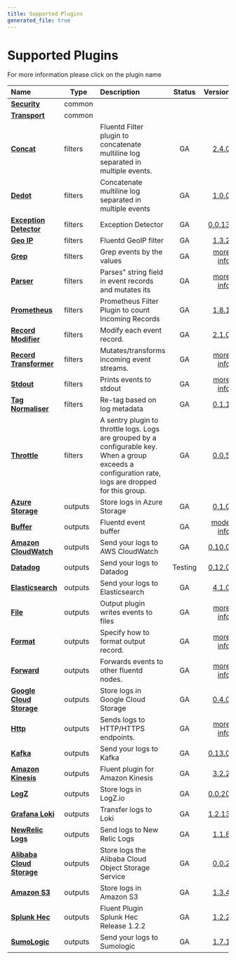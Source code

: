 ```yaml
---
title: Supported Plugins
generated_file: true
---
```


# Supported Plugins

For more information please click on the plugin name
<center>

| Name | Type | Description | Status |Version |
|:---|---|:---|:---:|---:|
| **[Security](common/security/)** | common |  |  | []() |
| **[Transport](common/transport/)** | common |  |  | []() |
| **[Concat](filters/concat/)** | filters | Fluentd Filter plugin to concatenate multiline log separated in multiple events. | GA | [2.4.0](https://github.com/fluent-plugins-nursery/fluent-plugin-concat) |
| **[Dedot](filters/dedot/)** | filters | Concatenate multiline log separated in multiple events | GA | [1.0.0](https://github.com/lunardial/fluent-plugin-dedot_filter) |
| **[Exception Detector](filters/detect_exceptions/)** | filters | Exception Detector | GA | [0.0.13](https://github.com/GoogleCloudPlatform/fluent-plugin-detect-exceptions) |
| **[Geo IP](filters/geoip/)** | filters | Fluentd GeoIP filter | GA | [1.3.2](https://github.com/y-ken/fluent-plugin-geoip) |
| **[Grep](filters/grep/)** | filters | Grep events by the values | GA | [more info](https://docs.fluentd.org/filter/grep) |
| **[Parser](filters/parser/)** | filters | Parses" string field in event records and mutates its | GA | [more info](https://docs.fluentd.org/filter/parser) |
| **[Prometheus](filters/prometheus/)** | filters | Prometheus Filter Plugin to count Incoming Records | GA | [1.8.1](https://github.com/fluent/fluent-plugin-prometheus#prometheus-outputfilter-plugin) |
| **[Record Modifier](filters/record_modifier/)** | filters | Modify each event record. | GA | [2.1.0](https://github.com/repeatedly/fluent-plugin-record-modifier) |
| **[Record Transformer](filters/record_transformer/)** | filters | Mutates/transforms incoming event streams. | GA | [more info](https://docs.fluentd.org/filter/record_transformer) |
| **[Stdout](filters/stdout/)** | filters | Prints events to stdout | GA | [more info](https://docs.fluentd.org/filter/stdout) |
| **[Tag Normaliser](filters/tagnormaliser/)** | filters | Re-tag based on log metadata | GA | [0.1.1](https://github.com/banzaicloud/fluent-plugin-tag-normaliser) |
| **[Throttle](filters/throttle/)** | filters | A sentry plugin to throttle logs. Logs are grouped by a configurable key. When a group exceeds a configuration rate, logs are dropped for this group. | GA | [0.0.5](https://github.com/rubrikinc/fluent-plugin-throttle) |
| **[Azure Storage](outputs/azurestore/)** | outputs | Store logs in Azure Storage | GA | [0.1.0](https://github.com/htgc/fluent-plugin-azurestorage/releases/tag/v0.1.0) |
| **[Buffer](outputs/buffer/)** | outputs | Fluentd event buffer | GA | [mode info](https://docs.fluentd.org/configuration/buffer-section) |
| **[Amazon CloudWatch](outputs/cloudwatch/)** | outputs | Send your logs to AWS CloudWatch | GA | [0.10.0](https://github.com/fluent-plugins-nursery/fluent-plugin-cloudwatch-logs/releases/tag/v0.10.0) |
| **[Datadog](outputs/datadog/)** | outputs | Send your logs to Datadog | Testing | [0.12.0](https://github.com/DataDog/fluent-plugin-datadog/releases/tag/v0.12.0) |
| **[Elasticsearch](outputs/elasticsearch/)** | outputs | Send your logs to Elasticsearch | GA | [4.1.0](https://github.com/uken/fluent-plugin-elasticsearch/releases/tag/v4.1.0) |
| **[File](outputs/file/)** | outputs | Output plugin writes events to files | GA | [more info](https://docs.fluentd.org/output/file) |
| **[Format](outputs/format/)** | outputs | Specify how to format output record. | GA | [more info](https://docs.fluentd.org/configuration/format-section) |
| **[Forward](outputs/forward/)** | outputs | Forwards events to other fluentd nodes. | GA | [more info](https://docs.fluentd.org/output/forward) |
| **[Google Cloud Storage](outputs/gcs/)** | outputs | Store logs in Google Cloud Storage | GA | [0.4.0](https://github.com/banzaicloud/fluent-plugin-gcs) |
| **[Http](outputs/http/)** | outputs | Sends logs to HTTP/HTTPS endpoints. | GA | [more info](https://docs.fluentd.org/output/http) |
| **[Kafka](outputs/kafka/)** | outputs | Send your logs to Kafka | GA | [0.13.0](https://github.com/fluent/fluent-plugin-kafka/releases/tag/v0.13.0) |
| **[Amazon Kinesis](outputs/kinesis_stream/)** | outputs | Fluent plugin for Amazon Kinesis | GA | [3.2.2](https://github.com/awslabs/aws-fluent-plugin-kinesis/releases/tag/v3.2.2) |
| **[LogZ](outputs/logz/)** | outputs | Store logs in LogZ.io | GA | [0.0.20](https://github.com/logzio/fluent-plugin-logzio/releases/tag/v0.0.20) |
| **[Grafana Loki](outputs/loki/)** | outputs | Transfer logs to Loki | GA | [1.2.13](https://github.com/grafana/loki/tree/master/fluentd/fluent-plugin-grafana-loki) |
| **[NewRelic Logs](outputs/newrelic/)** | outputs | Send logs to New Relic Logs | GA | [1.1.8](https://github.com/newrelic/newrelic-fluentd-output) |
| **[Alibaba Cloud Storage](outputs/oss/)** | outputs | Store logs the Alibaba Cloud Object Storage Service | GA | [0.0.2](https://github.com/aliyun/fluent-plugin-oss) |
| **[Amazon S3](outputs/s3/)** | outputs | Store logs in Amazon S3 | GA | [1.3.4](https://github.com/fluent/fluent-plugin-s3/releases/tag/v1.3.4) |
| **[Splunk Hec](outputs/splunk_hec/)** | outputs | Fluent Plugin Splunk Hec Release 1.2.2 | GA | [1.2.2]() |
| **[SumoLogic](outputs/sumologic/)** | outputs | Send your logs to Sumologic | GA | [1.7.1](https://github.com/SumoLogic/fluentd-output-sumologic/releases/tag/1.7.1) |
</center>

